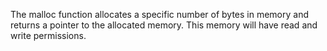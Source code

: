 The malloc function allocates a specific number of bytes in memory and returns a pointer to the allocated memory.
This memory will have read and write permissions.

